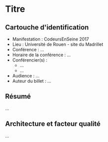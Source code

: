 # Titre

## Cartouche d'identification

 - Manifestation : CodeursEnSeine 2017
 - Lieu : Université de Rouen - site du Madrillet
 - Conférence : ...
 - Horaire de la conférence : ...
 - Conférencier(s) :
   - ...
   - ...
 - Audience : ...
 - Auteur du billet : ...

## Résumé
...

## Architecture et facteur qualité
...
